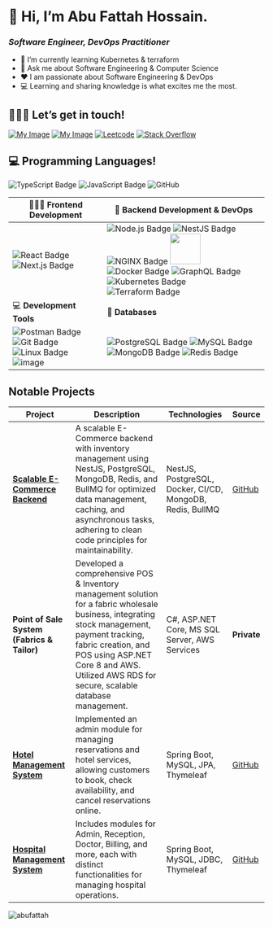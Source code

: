 # 👋 Hi, I’m Abu Fattah Hossain.

### _Software Engineer, DevOps Practitioner_

- 🌱 I’m currently learning Kubernetes & terraform
- 💬 Ask me about Software Engineering & Computer Science
- ❤️ I am passionate about Software Engineering & DevOps
- 💻 Learning and sharing knowledge is what excites me the most.

## 🙋🏻‍♂️ Let’s get in touch!

[![My Image](https://camo.githubusercontent.com/8c0692475a5bfc1d9e7361074bdb648e567cae7b5b40ffd32adae31180b0d7b6/68747470733a2f2f696d672e736869656c64732e696f2f62616467652f4c696e6b6564496e2d3030373742353f7374796c653d666f722d7468652d6261646765266c6f676f3d6c696e6b6564696e266c6f676f436f6c6f723d7768697465)](https://www.linkedin.com/in/abufattahnahid/)
[![My Image](https://camo.githubusercontent.com/e5cfad4cbb1e023463333923b069b81749d94e8ff5722f851c7bb01d65bb0e95/68747470733a2f2f696d672e736869656c64732e696f2f62616467652f476d61696c2d4431343833363f7374796c653d666f722d7468652d6261646765266c6f676f3d676d61696c266c6f676f436f6c6f723d7768697465)](mailto:abufattahhossain@gmail.com)
[![Leetcode](https://camo.githubusercontent.com/484c5a914e87576e0ed5771701f361836463092c05c5abf12b291b550ab810ae/68747470733a2f2f696d672e736869656c64732e696f2f62616467652f2d4c656574436f64652d4646413131363f7374796c653d666f722d7468652d6261646765266c6f676f3d4c656574436f6465266c6f676f436f6c6f723d626c61636b)](https://leetcode.com/u/AbuFattah/)
[![Stack Overflow](https://camo.githubusercontent.com/e12a0838c08c3a8a04c2d5909b2a9c2beda8b1538df15eba8f8d0a3d3ec5ffef/68747470733a2f2f696d672e736869656c64732e696f2f62616467652f537461636b5f4f766572666c6f772d4645374131363f7374796c653d666f722d7468652d6261646765266c6f676f3d737461636b2d6f766572666c6f77266c6f676f436f6c6f723d7768697465)](https://stackoverflow.com/users/7286642/abu-fattah)

## 💻 Programming Languages!

![TypeScript Badge](https://img.shields.io/badge/TypeScript-3178C6?logo=typescript&logoColor=fff&style=for-the-badge) ![JavaScript Badge](https://img.shields.io/badge/JavaScript-F7DF1E?logo=javascript&logoColor=000&style=for-the-badge) <img src="https://img.shields.io/badge/Java-ED8B00?style=for-the-badge&logo=openjdk&logoColor=white" alt="GitHub">

| 👨🏻‍💻 **Frontend Development**                                                                                                                                                                                                                                                                                                                                                                                    | 🧩 **Backend Development & DevOps**                                                                                                                                                                                                                                                                                                                                                                                                                                                                                                                                                                                                                                                                                                                                                       |
| -------------------------------------------------------------------------------------------------------------------------------------------------------------------------------------------------------------------------------------------------------------------------------------------------------------------------------------------------------------------------------------------------------------- | ----------------------------------------------------------------------------------------------------------------------------------------------------------------------------------------------------------------------------------------------------------------------------------------------------------------------------------------------------------------------------------------------------------------------------------------------------------------------------------------------------------------------------------------------------------------------------------------------------------------------------------------------------------------------------------------------------------------------------------------------------------------------------------------- |
| ![React Badge](https://img.shields.io/badge/React-61DAFB?logo=react&logoColor=000&style=for-the-badge) ![Next.js Badge](https://img.shields.io/badge/Next.js-000?logo=nextdotjs&logoColor=fff&style=for-the-badge)                                                                                                                                                                                             | ![Node.js Badge](https://img.shields.io/badge/Node.js-5FA04E?logo=nodedotjs&logoColor=fff&style=for-the-badge) ![NestJS Badge](https://img.shields.io/badge/NestJS-E0234E?logo=nestjs&logoColor=fff&style=for-the-badge) ![NGINX Badge](https://img.shields.io/badge/NGINX-009639?logo=nginx&logoColor=fff&style=for-the-badge) <img src="https://github.com/user-attachments/assets/36a8c8bc-28d6-48d8-a3f7-46774945577d" width="60"> ![Docker Badge](https://img.shields.io/badge/Docker-2496ED?logo=docker&logoColor=fff&style=for-the-badge) ![GraphQL Badge](https://img.shields.io/badge/GraphQl-E10098?style=for-the-badge&logo=graphql&logoColor=white) ![Kubernetes Badge](https://img.shields.io/badge/Kubernetes-326CE5?logo=kubernetes&logoColor=fff&style=for-the-badge) ![Terraform Badge](https://img.shields.io/badge/Terraform-844FBA?logo=terraform&logoColor=fff&style=for-the-badge) |
| 💻 **Development Tools**                                                                                                                                                                                                                                                                                                                                                                                       | 📱 **Databases**                                                                                                                                                                                                                                                                                                                                                                                                                                                                                                                                                                                                                                                                                                                                                                          |
| ![Postman Badge](https://img.shields.io/badge/Postman-FF6C37?logo=postman&logoColor=fff&style=for-the-badge) ![Git Badge](https://img.shields.io/badge/Git-F05032?logo=git&logoColor=fff&style=for-the-badge) ![Linux Badge](https://img.shields.io/badge/Linux-FCC624?logo=linux&logoColor=000&style=for-the-badge) ![image](https://github.com/user-attachments/assets/6e911ea9-6325-4d64-b401-77087882710e) | ![PostgreSQL Badge](https://img.shields.io/badge/PostgreSQL-4169E1?logo=postgresql&logoColor=fff&style=for-the-badge) ![MySQL Badge](https://img.shields.io/badge/MySQL-4479A1?logo=mysql&logoColor=fff&style=for-the-badge) ![MongoDB Badge](https://img.shields.io/badge/MongoDB-47A248?logo=mongodb&logoColor=fff&style=for-the-badge) ![Redis Badge](https://img.shields.io/badge/Redis-FF4438?logo=redis&logoColor=fff&style=for-the-badge)                                                                                                                                                                                                                                                                                                                                          |


## Notable Projects

| **Project**                       | **Description**                                                                                                                                       | **Technologies**                      | **Source**         |
|-----------------------------------|-------------------------------------------------------------------------------------------------------------------------------------------------------|---------------------------------------|--------------------|
| [**Scalable E-Commerce Backend**](https://github.com/AbuFattah/dailymart-core)   | A scalable E-Commerce backend with inventory management using NestJS, PostgreSQL, MongoDB, Redis, and BullMQ for optimized data management, caching, and asynchronous tasks, adhering to clean code principles for maintainability. | NestJS, PostgreSQL, Docker, CI/CD, MongoDB, Redis, BullMQ | [GitHub](https://github.com/AbuFattah/dailymart-core)        |
| **Point of Sale System (Fabrics & Tailor)** | Developed a comprehensive POS & Inventory management solution for a fabric wholesale business, integrating stock management, payment tracking, fabric creation, and POS using ASP.NET Core 8 and AWS. Utilized AWS RDS for secure, scalable database management. | C#, ASP.NET Core, MS SQL Server, AWS Services | **Private**            |
| [**Hotel Management System**](https://github.com/AbuFattah/Hotel-Management-System)      | Implemented an admin module for managing reservations and hotel services, allowing customers to book, check availability, and cancel reservations online. | Spring Boot, MySQL, JPA, Thymeleaf      | [GitHub](https://github.com/AbuFattah/Hotel-Management-System)        |
| [**Hospital Management System**](https://github.com/AbuFattah/Hotel-Management-System)   | Includes modules for Admin, Reception, Doctor, Billing, and more, each with distinct functionalities for managing hospital operations. | Spring Boot, MySQL, JDBC, Thymeleaf     | [GitHub](https://github.com/AbuFattah/Hotel-Management-System)        |

<p><img align="left" src="https://github-readme-stats.vercel.app/api/top-langs?username=abufattah&show_icons=true&locale=en&layout=compact" alt="abufattah" /></p>

<!---
AbuFattah/AbuFattah is a ✨ special ✨ repository because its `README.md` (this file) appears on your GitHub profile.
You can click the Preview link to take a look at your changes.
--->
